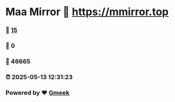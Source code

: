 # Maa Mirror :link: https://mmirror.top 
### :page_facing_up: [15](https://mmirror.top/tag.html) 
### :speech_balloon: 0 
### :hibiscus: 46665 
### :alarm_clock: 2025-05-13 12:31:23 
### Powered by :heart: [Gmeek](https://github.com/Meekdai/Gmeek)
